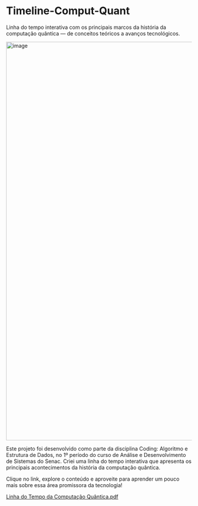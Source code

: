 # Timeline-Comput-Quant
Linha do tempo interativa com os principais marcos da história da computação quântica — de conceitos teóricos a avanços tecnológicos.

<img width="1920" height="1080" alt="image" src="https://github.com/user-attachments/assets/9e07df02-b34b-4413-a9f1-d8a29fd86bf9" />


Este projeto foi desenvolvido como parte da disciplina Coding: Algoritmo e Estrutura de Dados, no 1º período do curso de Análise e Desenvolvimento de Sistemas do Senac. Criei uma linha do tempo interativa que apresenta os principais acontecimentos da história da computação quântica.

Clique no link, explore o conteúdo e aproveite para aprender um pouco mais sobre essa área promissora da tecnologia!

[Linha do Tempo da Computação Quântica.pdf](https://github.com/user-attachments/files/22173421/Linha.do.Tempo.da.Computacao.Quantica.pdf)

